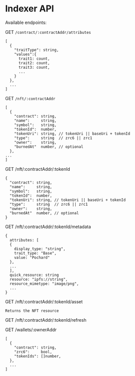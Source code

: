 # Indexer API

Available endpoints:

GET `/contract/:contractAddr/attributes`

```
[
  {
    "traitType": string,
    "values":{
      trait1: count,
      trait2: count,
      trait3: count,
      ...
    }
  },
  ...
]
```

GET `/nft/:contractAddr`

```
[
  {
    "contract": string,
    "name":     string,
    "symbol":   string,
    "tokenId":  number, 
    "tokenUri": string, // tokenUri || baseUri + tokenId
    "type":     string  // zrc6 || zrc1
    "owner":    string,
    "burnedAt"  number, // optional 
  },
...
]
```

GET /nft/:contractAddr/:tokenId
```
{
  "contract": string,
  "name":     string,
  "symbol":   string,
  "tokenId":  number, 
  "tokenUri": string, // tokenUri || baseUri + tokenId
  "type":     string  // zrc6 || zrc1
  "owner":    string,
  "burnedAt"  number, // optional 
}
```

GET /nft/:contractAddr/:tokenId/metadata
```
{
  attributes: [
  {
    display_type: "string",
    trait_type: "Base",
    value: "Pochard"
  },
  ...
  ],
  quick_resource: string
  resource: "ipfs://string",
  resource_mimetype: "image/png",
  ...
}
```

GET /nft/:contractAddr/:tokenId/asset
```
Returns the NFT resource
```

GET /nft/:contractAddr/:tokenId/refresh

GET /wallets/:ownerAddr
```
[
  {
    "contract": string,
    "zrc6":     bool,
    "tokenIds": []number,
  },
  ...
]
```

